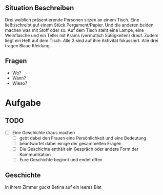 ## Situation Beschreiben
Drei weiblich präsentierende Personen sitzen an einem Tisch. Eine ließt/schreibt auf einem Stück Pergament/Papier. Und die anderen beiden machen was mit Stoff oder so. Auf dem Tisch steht eine Lampe, eine Weinflasche und ein Teller mit Krams (vermutlich Süßigkeiten) drauf. Zudem liegt ein Heft auf dem Tisch. Alle 3 sind auf ihre Aktivität fokussiert. Alle drei tragen Blaue Kleidung.

## Fragen
- Wo?
- Wann?
- Wieso?


# Aufgabe
## TODO
- [ ] Eine Geschichte draus machen 
	- [ ] gebt dabei den Frauen eine Persönlichkeit und eine Bedeutung
	- [ ] beantwortet dabei einige der gesammelten Fragen
	- [ ] Die Geschichte enthält ein Gespräch oder andere Form der Kommunikation
	- [ ] Eure Geschichte beginnt und endet offen

## Geschichte
In ihrem Zimmer guckt Betina auf ein leeres Blat